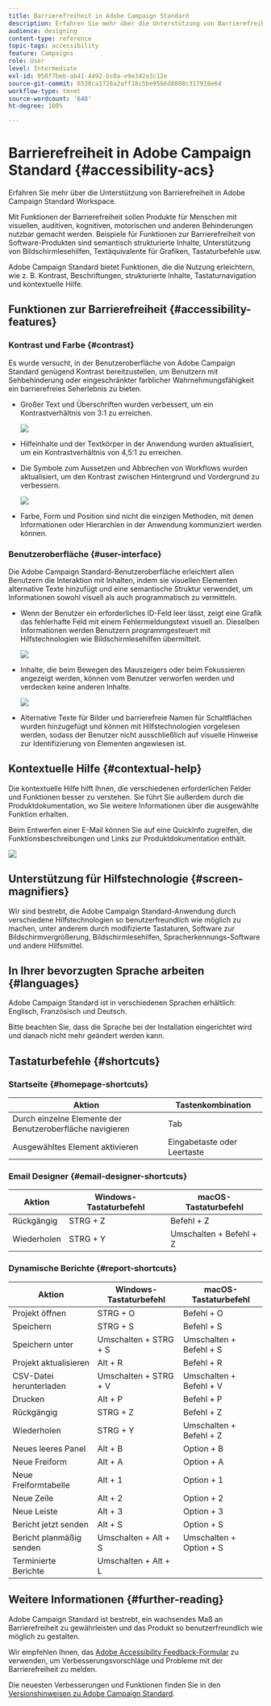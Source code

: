 ```yaml
---
title: Barrierefreiheit in Adobe Campaign Standard
description: Erfahren Sie mehr über die Unterstützung von Barrierefreiheit in Adobe Campaign Standard Workspace.
audience: designing
content-type: reference
topic-tags: accessibility
feature: Campaigns
role: User
level: Intermediate
exl-id: 958f7beb-ab41-4492-bc0a-e9e342e3c12e
source-git-commit: 6530ca1726a2aff18c5be9566d8008c317918e64
workflow-type: tm+mt
source-wordcount: '648'
ht-degree: 100%

---
```


# Barrierefreiheit in Adobe Campaign Standard {#accessibility-acs}

Erfahren Sie mehr über die Unterstützung von Barrierefreiheit in Adobe Campaign Standard Workspace.

Mit Funktionen der Barrierefreiheit sollen Produkte für Menschen mit visuellen, auditiven, kognitiven, motorischen und anderen Behinderungen nutzbar gemacht werden. Beispiele für Funktionen zur Barrierefreiheit von Software-Produkten sind semantisch strukturierte Inhalte, Unterstützung von Bildschirmlesehilfen, Textäquivalente für Grafiken, Tastaturbefehle usw.

Adobe Campaign Standard bietet Funktionen, die die Nutzung erleichtern, wie z. B. Kontrast, Beschriftungen, strukturierte Inhalte, Tastaturnavigation und kontextuelle Hilfe.

## Funktionen zur Barrierefreiheit {#accessibility-features}

### Kontrast und Farbe {#contrast}

Es wurde versucht, in der Benutzeroberfläche von Adobe Campaign Standard genügend Kontrast bereitzustellen, um Benutzern mit Sehbehinderung oder eingeschränkter farblicher Wahrnehmungsfähigkeit ein barrierefreies Seherlebnis zu bieten.

* Großer Text und Überschriften wurden verbessert, um ein Kontrastverhältnis von 3:1 zu erreichen.

  ![](assets/accessibility_2.png)

* Hilfeinhalte und der Textkörper in der Anwendung wurden aktualisiert, um ein Kontrastverhältnis von 4,5:1 zu erreichen.

* Die Symbole zum Aussetzen und Abbrechen von Workflows wurden aktualisiert, um den Kontrast zwischen Hintergrund und Vordergrund zu verbessern.

  ![](assets/accessibility_1.png)

* Farbe, Form und Position sind nicht die einzigen Methoden, mit denen Informationen oder Hierarchien in der Anwendung kommuniziert werden können.

### Benutzeroberfläche {#user-interface}

Die Adobe Campaign Standard-Benutzeroberfläche erleichtert allen Benutzern die Interaktion mit Inhalten, indem sie visuellen Elementen alternative Texte hinzufügt und eine semantische Struktur verwendet, um Informationen sowohl visuell als auch programmatisch zu vermitteln.

* Wenn der Benutzer ein erforderliches ID-Feld leer lässt, zeigt eine Grafik das fehlerhafte Feld mit einem Fehlermeldungstext visuell an. Dieselben Informationen werden Benutzern programmgesteuert mit Hilfstechnologien wie Bildschirmlesehilfen übermittelt.

  ![](assets/accessibility_3.png)

* Inhalte, die beim Bewegen des Mauszeigers oder beim Fokussieren angezeigt werden, können vom Benutzer verworfen werden und verdecken keine anderen Inhalte.

  ![](assets/accessibility_4.png)

* Alternative Texte für Bilder und barrierefreie Namen für Schaltflächen wurden hinzugefügt und können mit Hilfstechnologien vorgelesen werden, sodass der Benutzer nicht ausschließlich auf visuelle Hinweise zur Identifizierung von Elementen angewiesen ist.

<!--
### Create responsive resize for multiple devices {#resize-devices}

When designing for multiple devices and platforms, it's important to create a seamless experience for screen sizes across mobile and desktop resolutions.

Adobe Campaign Standard allows you to design and test emails and push notifications on different devices such as: iPhone, Android devices, iPad, Android tablet and desktop.

![](assets/accessibility_6.png)
-->

## Kontextuelle Hilfe {#contextual-help}

Die kontextuelle Hilfe hilft Ihnen, die verschiedenen erforderlichen Felder und Funktionen besser zu verstehen. Sie führt Sie außerdem durch die Produktdokumentation, wo Sie weitere Informationen über die ausgewählte Funktion erhalten.

Beim Entwerfen einer E-Mail können Sie auf eine QuickInfo zugreifen, die Funktionsbeschreibungen und Links zur Produktdokumentation enthält.

![](assets/accessibility_7.png)

## Unterstützung für Hilfstechnologie {#screen-magnifiers}

Wir sind bestrebt, die Adobe Campaign Standard-Anwendung durch verschiedene Hilfstechnologien so benutzerfreundlich wie möglich zu machen, unter anderem durch modifizierte Tastaturen, Software zur Bildschirmvergrößerung, Bildschirmlesehilfen, Spracherkennungs-Software und andere Hilfsmittel.

## In Ihrer bevorzugten Sprache arbeiten {#languages}

Adobe Campaign Standard ist in verschiedenen Sprachen erhältlich: Englisch, Französisch und Deutsch.

Bitte beachten Sie, dass die Sprache bei der Installation eingerichtet wird und danach nicht mehr geändert werden kann.

## Tastaturbefehle {#shortcuts}

### Startseite {#homepage-shortcuts}

| Aktion | Tastenkombination |
| --- | --- |
| Durch einzelne Elemente der Benutzeroberfläche navigieren | Tab |
| Ausgewähltes Element aktivieren | Eingabetaste oder Leertaste |

### Email Designer {#email-designer-shortcuts}

| Aktion | Windows-Tastaturbefehl | macOS-Tastaturbefehl |
| --- | --- | --- |
| Rückgängig | STRG + Z | Befehl + Z |
| Wiederholen | STRG + Y | Umschalten + Befehl + Z |

### Dynamische Berichte {#report-shortcuts}

| Aktion | Windows-Tastaturbefehl | macOS-Tastaturbefehl |
| --- | --- | --- |
| Projekt öffnen | STRG + O | Befehl + O |
| Speichern | STRG + S | Befehl + S |
| Speichern unter | Umschalten + STRG + S | Umschalten + Befehl + S |
| Projekt aktualisieren | Alt + R | Befehl + R |
| CSV-Datei herunterladen | Umschalten + STRG + V | Umschalten + Befehl + V |
| Drucken | Alt + P | Befehl + P |
| Rückgängig | STRG + Z | Befehl + Z |
| Wiederholen | STRG + Y | Umschalten + Befehl + Z |
| Neues leeres Panel | Alt + B | Option + B |
| Neue Freiform | Alt + A | Option + A |
| Neue Freiformtabelle | Alt + 1 | Option + 1 |
| Neue Zeile | Alt + 2 | Option + 2 |
| Neue Leiste | Alt + 3 | Option + 3 |
| Bericht jetzt senden | Alt + S | Option + S |
| Bericht planmäßig senden | Umschalten + Alt + S | Umschalten + Option + S |
| Terminierte Berichte | Umschalten + Alt + L | <!-- Should be 'Shift + Option + L ' but does not work on Mac --> |

## Weitere Informationen {#further-reading}

Adobe Campaign Standard ist bestrebt, ein wachsendes Maß an Barrierefreiheit zu gewährleisten und das Produkt so benutzerfreundlich wie möglich zu gestalten.

Wir empfehlen Ihnen, das [Adobe Accessibility Feedback-Formular](https://www.adobe.com/accessibility/feedback.html) zu verwenden, um Verbesserungsvorschläge und Probleme mit der Barrierefreiheit zu melden.

Die neuesten Verbesserungen und Funktionen finden Sie in den [Versionshinweisen zu Adobe Campaign Standard](https://experienceleague.adobe.com/docs/campaign-standard/using/release-notes/release-notes.html?lang=de#release-notes).
